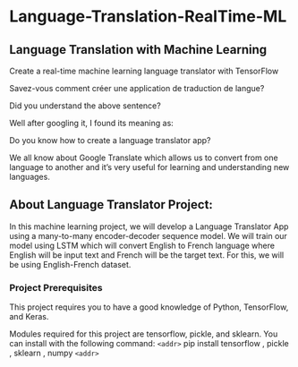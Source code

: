 # Language-Translation-RealTime-ML
## Language Translation with Machine Learning
Create a real-time machine learning language translator with TensorFlow

Savez-vous comment créer une application de traduction de langue?

Did you understand the above sentence?

Well after googling it, I found its meaning as:

Do you know how to create a language translator app?

We all know about Google Translate which allows us to convert from one language to another and it’s very useful for learning and understanding new languages.

## About Language Translator Project:
In this machine learning project, we will develop a Language Translator App using a many-to-many encoder-decoder sequence model. We will train our model using LSTM which will convert English to French language where English will be input text and French will be the target text. For this, we will be using English-French dataset.

### Project Prerequisites
This project requires you to have a good knowledge of Python, TensorFlow, and Keras.

Modules required for this project are tensorflow, pickle, and sklearn. You can install with the following command:
`<addr>` pip install tensorflow , pickle , sklearn , numpy `<addr>`
